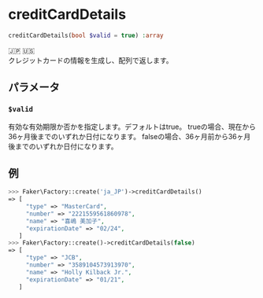 # creditCardDetails
```php
creditCardDetails(bool $valid = true) :array
```
:jp: :us:  
クレジットカードの情報を生成し、配列で返します。

## パラメータ
### `$valid`
有効な有効期限か否かを指定します。デフォルトはtrue。
trueの場合、現在から36ヶ月後までのいずれか日付になります。
falseの場合、36ヶ月前から36ヶ月後までのいずれか日付になります。

## 例
```php
>>> Faker\Factory::create('ja_JP')->creditCardDetails()
=> [
     "type" => "MasterCard",
     "number" => "2221559561860978",
     "name" => "喜嶋 美加子",
     "expirationDate" => "02/24",
   ]
>>> Faker\Factory::create()->creditCardDetails(false)
=> [
     "type" => "JCB",
     "number" => "3589104573913970",
     "name" => "Holly Kilback Jr.",
     "expirationDate" => "01/21",
   ]
```

